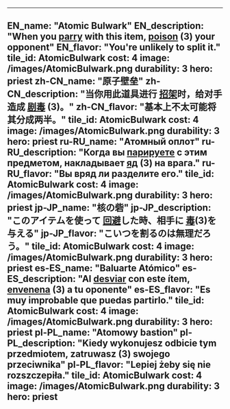 ---

EN_name: "Atomic Bulwark"
EN_description: "When you  <u>parry</u> with this item,  <u>poison</u> (3) your opponent"
EN_flavor: "You're unlikely to split it."
tile_id: AtomicBulwark
cost: 4
image: /images/AtomicBulwark.png
durability: 3
hero: priest
zh-CN_name: "原子壁垒"
zh-CN_description: "当你用此道具进行 <u>招架</u>时，给对手造成 <u>剧毒</u> (3)。"
zh-CN_flavor: "基本上不太可能将其分成两半。"
tile_id: AtomicBulwark
cost: 4
image: /images/AtomicBulwark.png
durability: 3
hero: priest
ru-RU_name: "Атомный оплот"
ru-RU_description: "Когда вы  <u>парируете</u> с этим предметом, накладывает  <u>яд</u> (3) на врага."
ru-RU_flavor: "Вы вряд ли разделите его."
tile_id: AtomicBulwark
cost: 4
image: /images/AtomicBulwark.png
durability: 3
hero: priest
jp-JP_name: "核の砦"
jp-JP_description: "このアイテムを使って <u>回避</u>した時、相手に <u>毒</u>(3)を与える"
jp-JP_flavor: "こいつを割るのは無理だろう。"
tile_id: AtomicBulwark
cost: 4
image: /images/AtomicBulwark.png
durability: 3
hero: priest
es-ES_name: "Baluarte Atómico"
es-ES_description: "Al  <u>desviar</u> con este ítem,  <u>envenena</u> (3) a tu oponente"
es-ES_flavor: "Es muy improbable que puedas partirlo."
tile_id: AtomicBulwark
cost: 4
image: /images/AtomicBulwark.png
durability: 3
hero: priest
pl-PL_name: "Atomowy bastion"
pl-PL_description: "Kiedy wykonujesz odbicie tym przedmiotem, zatruwasz (3) swojego przeciwnika"
pl-PL_flavor: "Lepiej żeby się nie rozszczepiła."
tile_id: AtomicBulwark
cost: 4
image: /images/AtomicBulwark.png
durability: 3
hero: priest
---